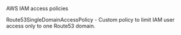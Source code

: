 AWS IAM access policies 

Route53SingleDomainAccessPolicy - Custom policy to limit IAM user access only to one Route53 domain.